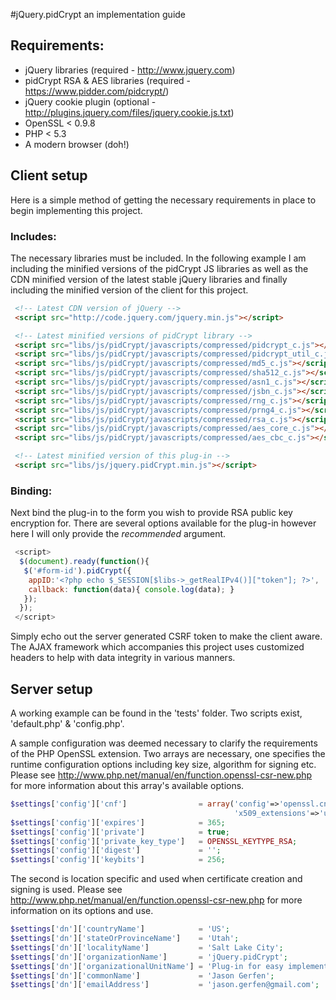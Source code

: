#jQuery.pidCrypt an implementation guide

## Requirements:
* jQuery libraries (required - http://www.jquery.com)
* pidCrypt RSA & AES libraries (required - https://www.pidder.com/pidcrypt/)
* jQuery cookie plugin (optional - http://plugins.jquery.com/files/jquery.cookie.js.txt)
* OpenSSL < 0.9.8
* PHP < 5.3
* A modern browser (doh!)

## Client setup
Here is a simple method of getting the necessary requirements in place to
begin implementing this project.

### Includes:
The necessary libraries must be included. In the following example I am
including the minified versions of the pidCrypt JS libraries as well as the
CDN minified version of the latest stable jQuery libraries and finally
including the minified version of the client for this project.

```html
 <!-- Latest CDN version of jQuery -->
 <script src="http://code.jquery.com/jquery.min.js"></script>

 <!-- Latest minified versions of pidCrypt library -->
 <script src="libs/js/pidCrypt/javascripts/compressed/pidcrypt_c.js"></script>
 <script src="libs/js/pidCrypt/javascripts/compressed/pidcrypt_util_c.js"></script>
 <script src="libs/js/pidCrypt/javascripts/compressed/md5_c.js"></script>
 <script src="libs/js/pidCrypt/javascripts/compressed/sha512_c.js"></script>
 <script src="libs/js/pidCrypt/javascripts/compressed/asn1_c.js"></script>
 <script src="libs/js/pidCrypt/javascripts/compressed/jsbn_c.js"></script>
 <script src="libs/js/pidCrypt/javascripts/compressed/rng_c.js"></script>
 <script src="libs/js/pidCrypt/javascripts/compressed/prng4_c.js"></script>
 <script src="libs/js/pidCrypt/javascripts/compressed/rsa_c.js"></script>
 <script src="libs/js/pidCrypt/javascripts/compressed/aes_core_c.js"></script>
 <script src="libs/js/pidCrypt/javascripts/compressed/aes_cbc_c.js"></script>

 <!-- Latest minified version of this plug-in -->
 <script src="libs/js/jquery.pidCrypt.min.js"></script>
```

### Binding:
Next bind the plug-in to the form you wish to provide RSA public key
encryption for. There are several options available for the plug-in however
here I will only provide the *recommended* argument.
   
```javascript
 <script>
  $(document).ready(function(){
   $('#form-id').pidCrypt({
    appID:'<?php echo $_SESSION[$libs->_getRealIPv4()]["token"]; ?>',
    callback: function(data){ console.log(data); }
   });
  });
 </script>
```

Simply echo out the server generated CSRF token to make the client aware. The
AJAX framework which accompanies this project uses customized headers to help
with data integrity in various manners.
   
## Server setup
A working example can be found in the 'tests' folder. Two scripts exist,
'default.php' & 'config.php'.

A sample configuration was deemed necessary to clarify the requirements of the
PHP OpenSSL extension. Two arrays are necessary, one specifies the runtime
configuration options including key size, algorithm for signing etc. Please
see http://www.php.net/manual/en/function.openssl-csr-new.php for more
information about this array's available options.

```php
$settings['config']['cnf']                = array('config'=>'openssl.cnf',
                                                  'x509_extensions'=>'usr_cert');
$settings['config']['expires']            = 365;
$settings['config']['private']            = true;
$settings['config']['private_key_type']   = OPENSSL_KEYTYPE_RSA;
$settings['config']['digest']             = '';
$settings['config']['keybits']            = 256;
```

The second is location specific and used when certificate creation and signing
is used. Please see http://www.php.net/manual/en/function.openssl-csr-new.php for
more information on its options and use.

```php
$settings['dn']['countryName']            = 'US';
$settings['dn']['stateOrProvinceName']    = 'Utah';
$settings['dn']['localityName']           = 'Salt Lake City';
$settings['dn']['organizationName']       = 'jQuery.pidCrypt';
$settings['dn']['organizationalUnitName'] = 'Plug-in for easy implementation of RSA public key encryption';
$settings['dn']['commonName']             = 'Jason Gerfen';
$settings['dn']['emailAddress']           = 'jason.gerfen@gmail.com';
```

